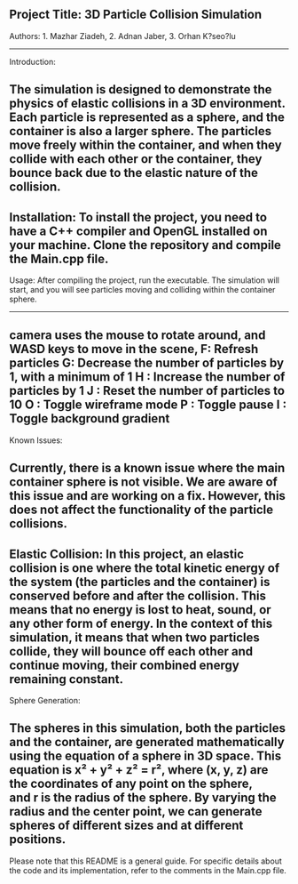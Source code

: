 Project Title: 3D Particle Collision Simulation
------------------------------------------------------------------------------------------

Authors: 1. Mazhar Ziadeh, 2. Adnan Jaber, 3. Orhan K?seo?lu

------------------------------------------------------------------------------------------

Introduction:

The simulation is designed to demonstrate the physics of elastic collisions in a 3D environment. Each particle is represented as a sphere, and the container is also a larger sphere. The particles move freely within the container, and when they collide with each other or the container, they bounce back due to the elastic nature of the collision.
------------------------------------------------------------------------------------------

Installation:
To install the project, you need to have a C++ compiler and OpenGL installed on your machine. Clone the repository and compile the Main.cpp file.
------------------------------------------------------------------------------------------

Usage:
After compiling the project, run the executable. The simulation will start, and you will see particles moving and colliding within the container sphere.

------------------------------------------------------------------------------------------
camera uses the mouse to rotate around, and WASD keys to move in the scene, 
F: Refresh particles
G: Decrease the number of particles by 1, with a minimum of 1
H : Increase the number of particles by 1
J : Reset the number of particles to 10
O : Toggle wireframe mode
P : Toggle pause
I : Toggle background gradient
------------------------------------------------------------------------------------------

Known Issues:

Currently, there is a known issue where the main container sphere is not visible. We are aware of this issue and are working on a fix. However, this does not affect the functionality of the particle collisions.
------------------------------------------------------------------------------------------

Elastic Collision:
In this project, an elastic collision is one where the total kinetic energy of the system (the particles and the container) is conserved before and after the collision. This means that no energy is lost to heat, sound, or any other form of energy. In the context of this simulation, it means that when two particles collide, they will bounce off each other and continue moving, their combined energy remaining constant.
------------------------------------------------------------------------------------------

Sphere Generation:

The spheres in this simulation, both the particles and the container, are generated mathematically using the equation of a sphere in 3D space. This equation is x² + y² + z² = r², where (x, y, z) are the coordinates of any point on the sphere, and r is the radius of the sphere. By varying the radius and the center point, we can generate spheres of different sizes and at different positions.
------------------------------------------------------------------------------------------


Please note that this README is a general guide. For specific details about the code and its implementation, refer to the comments in the Main.cpp file.

